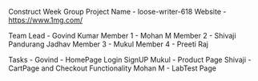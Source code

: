 Construct Week Group Project
Name - loose-writer-618
Website - https://www.1mg.com/

Team Lead - Govind Kumar
Member 1 - Mohan M
Member 2 - Shivaji Pandurang Jadhav
Member 3 - Mukul
Member 4 - Preeti Raj

Tasks -
Govind - HomePage Login SignUP
Mukul - Product Page
Shivaji - CartPage and Checkout Functionality
Mohan M - LabTest Page
